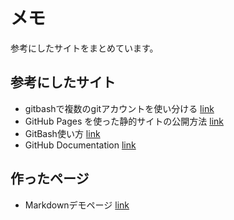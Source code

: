 メモ
======================
参考にしたサイトをまとめています。  

参考にしたサイト
------
+ gitbashで複数のgitアカウントを使い分ける [link](https://qiita.com/0084ken/items/f4a8b0fbff135a987fea)
+ GitHub Pages を使った静的サイトの公開方法 [link](https://www.tam-tam.co.jp/tipsnote/html_css/post11245.html)
+ GitBash使い方 [link](https://backlog.com/ja/git-tutorial/)
+ GitHub Documentation [link](https://docs.github.com/ja)

作ったページ
------
+ Markdownデモページ [link](./md-demo.md)
